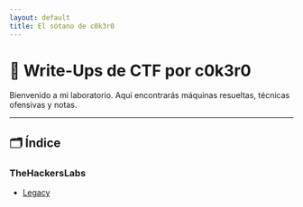 ```yaml
---
layout: default
title: El sótano de c0k3r0
---
```


# 🧠 Write-Ups de CTF por c0k3r0

Bienvenido a mi laboratorio. Aquí encontrarás máquinas resueltas, técnicas ofensivas y notas.

---

## 🗂️ Índice

### TheHackersLabs

- [Legacy](htb/legacy.md)

